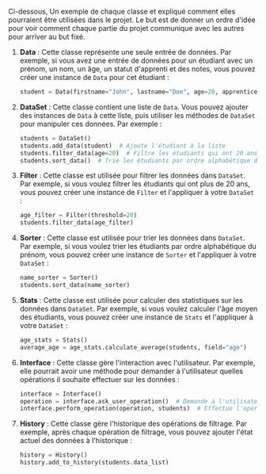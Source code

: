 Ci-dessous, Un exemple de chaque classe et expliqué comment elles pourraient être utilisées dans le projet. Le but est de donner un ordre d'idée pour voir comment chaque partie du projet communique avec les autres pour arriver au but fixé.

1. **Data** : Cette classe représente une seule entrée de données. Par exemple, si vous avez une entrée de données pour un étudiant avec un prénom, un nom, un âge, un statut d'apprenti et des notes, vous pouvez créer une instance de `Data` pour cet étudiant :

    ```python
    student = Data(firstname="John", lastname="Doe", age=20, apprentice=True, grades=[15, 18, 14])
    ```



2. **DataSet** : Cette classe contient une liste de `Data`. Vous pouvez ajouter des instances de `Data` à cette liste, puis utiliser les méthodes de `DataSet` pour manipuler ces données. Par exemple :

    ```python
    students = DataSet()
    students.add_data(student)  # Ajoute l'étudiant à la liste
    students.filter_data(age=20)  # Filtre les étudiants qui ont 20 ans
    students.sort_data()  # Trie les étudiants par ordre alphabétique du prénom
    ```



3. **Filter** : Cette classe est utilisée pour filtrer les données dans `DataSet`. Par exemple, si vous voulez filtrer les étudiants qui ont plus de 20 ans, vous pouvez créer une instance de `Filter` et l'appliquer à votre `DataSet` :

    ```python
    age_filter = Filter(threshold=20)
    students.filter_data(age_filter)
    ```



4. **Sorter** : Cette classe est utilisée pour trier les données dans `DataSet`. Par exemple, si vous voulez trier les étudiants par ordre alphabétique du prénom, vous pouvez créer une instance de `Sorter` et l'appliquer à votre `DataSet` :

    ```python
    name_sorter = Sorter()
    students.sort_data(name_sorter)
    ```



5. **Stats** : Cette classe est utilisée pour calculer des statistiques sur les données dans `DataSet`. Par exemple, si vous voulez calculer l'âge moyen des étudiants, vous pouvez créer une instance de `Stats` et l'appliquer à votre `DataSet` :

    ```python
    age_stats = Stats()
    average_age = age_stats.calculate_average(students, field="age")
    ```



6. **Interface** : Cette classe gère l'interaction avec l'utilisateur. Par exemple, elle pourrait avoir une méthode pour demander à l'utilisateur quelles opérations il souhaite effectuer sur les données :

    ```python
    interface = Interface()
    operation = interface.ask_user_operation()  # Demande à l'utilisateur quelle opération il souhaite effectuer
    interface.perform_operation(operation, students)  # Effectue l'opération sur les données
    ```



7. **History** : Cette classe gère l'historique des opérations de filtrage. Par exemple, après chaque opération de filtrage, vous pouvez ajouter l'état actuel des données à l'historique :

    ```python
    history = History()
    history.add_to_history(students.data_list)
    ```
